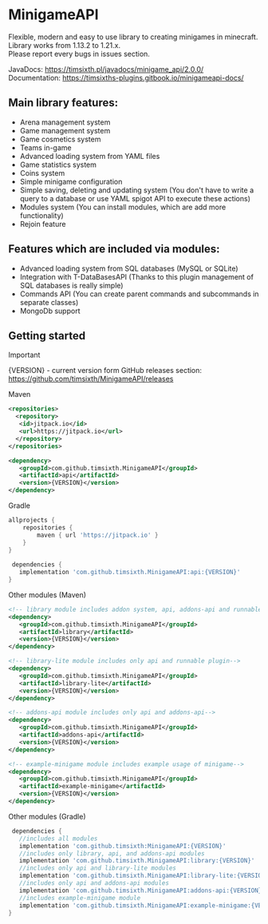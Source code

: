 # MinigameAPI
Flexible, modern and easy to use library to creating minigames in minecraft. <br>
Library works from 1.13.2 to 1.21.x.
<br>
Please report every bugs in issues section.<br>

JavaDocs: https://timsixth.pl/javadocs/minigame_api/2.0.0/ <br>
Documentation: https://timsixths-plugins.gitbook.io/minigameapi-docs/

## Main library features:
- Arena management system
- Game management system
- Game cosmetics system
- Teams in-game
- Advanced loading system from YAML files 
- Game statistics system
- Coins system
- Simple minigame configuration
- Simple saving, deleting and updating system (You don't have to write a query to a database or use YAML spigot API to execute these actions)
- Modules system (You can install modules, which are add more functionality)
- Rejoin feature

## Features which are included via modules:
- Advanced loading system from SQL databases (MySQL or SQLite)
- Integration with T-DataBasesAPI (Thanks to this plugin management of SQL databases is really simple) 
- Commands API (You can create parent commands and subcommands in separate classes)
- MongoDb support

## Getting started

> [!IMPORTANT]
> {VERSION} - current version form GitHub releases section:<br>
> https://github.com/timsixth/MinigameAPI/releases

Maven
```xml
<repositories>
  <repository>
   <id>jitpack.io</id>
   <url>https://jitpack.io</url>
  </repository>
</repositories>

<dependency>
   <groupId>com.github.timsixth.MinigameAPI</groupId>
   <artifactId>api</artifactId>
   <version>{VERSION}</version>
</dependency>
```

Gradle
```gradle
allprojects {
	repositories {
		maven { url 'https://jitpack.io' }
	}
}
  
 dependencies {
   implementation 'com.github.timsixth.MinigameAPI:api:{VERSION}' 
}
```

Other modules (Maven)
```xml
<!-- library module includes addon system, api, addons-api and runnable plugin-->
<dependency>
   <groupId>com.github.timsixth.MinigameAPI</groupId>
   <artifactId>library</artifactId>
   <version>{VERSION}</version>
</dependency>

<!-- library-lite module includes only api and runnable plugin-->
<dependency>
   <groupId>com.github.timsixth.MinigameAPI</groupId>
   <artifactId>library-lite</artifactId>
   <version>{VERSION}</version>
</dependency>

<!-- addons-api module includes only api and addons-api-->
<dependency>
   <groupId>com.github.timsixth.MinigameAPI</groupId>
   <artifactId>addons-api</artifactId>
   <version>{VERSION}</version>
</dependency>

<!-- example-minigame module includes example usage of minigame-->
<dependency>
   <groupId>com.github.timsixth.MinigameAPI</groupId>
   <artifactId>example-minigame</artifactId>
   <version>{VERSION}</version>
</dependency>
```

Other modules (Gradle)
```gradle  
 dependencies {
   //includes all modules
   implementation 'com.github.timsixth:MinigameAPI:{VERSION}'
   //includes only library, api, and addons-api modules
   implementation 'com.github.timsixth.MinigameAPI:library:{VERSION}'
   //includes only api and library-lite modules
   implementation 'com.github.timsixth.MinigameAPI:library-lite:{VERSION}'   
   //includes only api and addons-api modules
   implementation 'com.github.timsixth.MinigameAPI:addons-api:{VERSION}' 
   //includes example-minigame module
   implementation 'com.github.timsixth.MinigameAPI:example-minigame:{VERSION}'    
}
```

